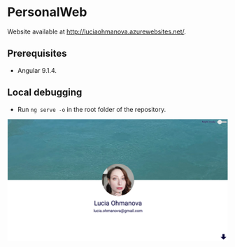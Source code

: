 # PersonalWeb
Website available at http://luciaohmanova.azurewebsites.net/.


## Prerequisites
- Angular 9.1.4.

## Local debugging
- Run `ng serve -o` in the root folder of the repository.

![first webpage screen](https://github.com/Lucifuria/PersonalWeb/blob/master/screen01.png)
